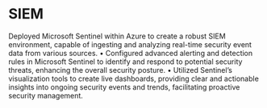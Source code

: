 # SIEM
Deployed Microsoft Sentinel within Azure to create a robust SIEM environment, capable of ingesting and analyzing
real-time security event data from various sources.
• Configured advanced alerting and detection rules in Microsoft Sentinel to identify and respond to potential security
threats, enhancing the overall security posture.
• Utilized Sentinel’s visualization tools to create live dashboards, providing clear and actionable insights into ongoing
security events and trends, facilitating proactive security management.
